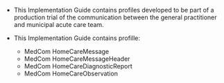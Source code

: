 * This Implementation Guide contains profiles developed to be part of a production trial of the communication between the general practitioner and municipal acute care team.

* This Implementation Guide contains profille: 
    * MedCom HomeCareMessage
    * MedCom HomeCareMessageHeader
    * MedCom HomeCareDiagnosticReport
    * MedCom HomeCareObservation
    
